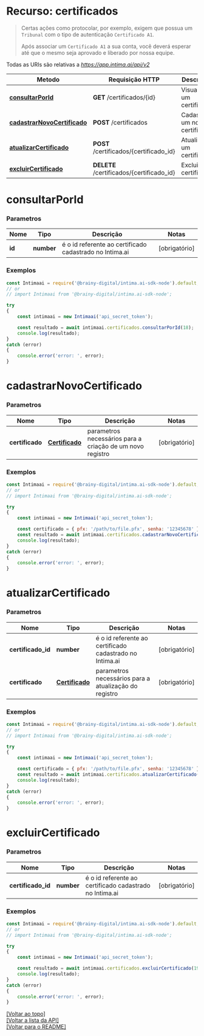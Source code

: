 # Recurso: **certificados**

> Certas ações como protocolar, por exemplo, exigem que possua um `Tribunal` com o tipo de autenticação 
> `Certificado A1`.
> 
> Após associar um `Certificado A1` a sua conta, você deverá esperar até que o mesmo seja aprovado e 
> liberado por nossa equipe.


Todas as URIs são relativas a *https://app.intima.ai/api/v2*

Metodo | Requisição HTTP | Descrição
------------- | ------------- | -------------
[**consultarPorId**](certificadosResources.md#consultarPorId) | **GET** /certificados/{id} | Visualiza um certificado
[**cadastrarNovoCertificado**](certificadosResources.md#cadastrarNovoCertificado) | **POST** /certificados | Cadastra um novo certificado
[**atualizarCertificado**](certificadosResources.md#atualizarCertificado) | **POST** /certificados/{certificado_id} | Atualiza um certificado
[**excluirCertificado**](certificadosResources.md#excluirCertificado) | **DELETE** /certificados/{certificado_id} | Exclui um certificado

# **consultarPorId**

### Parametros

Nome | Tipo | Descrição | Notas
------------- | ------------- | ------------- | -------------
**id** | **number**| é o id referente ao certificado cadastrado no Intima.ai | [obrigatório]

### Exemplos
```javascript
const Intimaai = require('@brainy-digital/intima.ai-sdk-node').default;
// or
// import Intimaai from '@brainy-digital/intima.ai-sdk-node';

try
{
    const intimaai = new Intimaai('api_secret_token');

    const resultado = await intimaai.certificados.consultarPorId(18);
    console.log(resultado);
}
catch (error)
{
    console.error('error: ', error);
}
```

# **cadastrarNovoCertificado**

### Parametros

Nome | Tipo | Descrição | Notas
------------- | ------------- | ------------- | -------------
**certificado** | [**Certificado**](../models/certificate/Certificado.md)| parametros necessários para a criação de um novo registro | [obrigatório]

### Exemplos
```javascript
const Intimaai = require('@brainy-digital/intima.ai-sdk-node').default;
// or
// import Intimaai from '@brainy-digital/intima.ai-sdk-node';

try
{
    const intimaai = new Intimaai('api_secret_token');

    const certificado = { pfx: '/path/to/file.pfx', senha: '12345678' };
    const resultado = await intimaai.certificados.cadastrarNovoCertificado(certificado);
    console.log(resultado);
}
catch (error)
{
    console.error('error: ', error);
}
```

# **atualizarCertificado**

### Parametros

Nome | Tipo | Descrição | Notas
------------- | ------------- | ------------- | -------------
**certificado_id** | **number**| é o id referente ao certificado cadastrado no Intima.ai | [obrigatório]
**certificado** | [**Certificado**](../models/certificate/Certificado.md)| parametros necessários para a atualização do registro | [obrigatório]

### Exemplos
```javascript
const Intimaai = require('@brainy-digital/intima.ai-sdk-node').default;
// or
// import Intimaai from '@brainy-digital/intima.ai-sdk-node';

try
{
    const intimaai = new Intimaai('api_secret_token');

    const certificado = { pfx: '/path/to/file.pfx', senha: '12345678' };
    const resultado = await intimaai.certificados.atualizarCertificado(1, certificado);
    console.log(resultado);
}
catch (error)
{
    console.error('error: ', error);
}
```

# **excluirCertificado**

### Parametros

Nome | Tipo | Descrição | Notas
------------- | ------------- | ------------- | -------------
**certificado_id** | **number**| é o id referente ao certificado cadastrado no Intima.ai | [obrigatório]

### Exemplos
```javascript
const Intimaai = require('@brainy-digital/intima.ai-sdk-node').default;
// or
// import Intimaai from '@brainy-digital/intima.ai-sdk-node';

try
{
    const intimaai = new Intimaai('api_secret_token');

    const resultado = await intimaai.certificados.excluirCertificado(19);
    console.log(resultado);
}
catch (error)
{
    console.error('error: ', error);
}
```

[[Voltar ao topo]](#)        
[[Voltar a lista da API]](../../README.md#Documentação-para-os-Endpoints-da-API)    
[[Voltar para o README]](../../README.md#Intima.ai---SDK-NodeJS)
